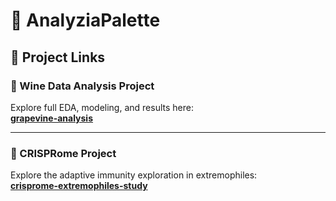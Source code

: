 # 🧪 AnalyziaPalette

## 📂 Project Links

### 🍷 Wine Data Analysis Project  
Explore full EDA, modeling, and results here:  
**[grapevine-analysis](https://github.com/Vartikaaaaa/AnalyziaPalette/tree/main/grapevine-analysis)**

---

### 🧬 CRISPRome Project  
Explore the adaptive immunity exploration in extremophiles:  
**[crisprome-extremophiles-study](https://github.com/Vartikaaaaa/AnalyziaPalette/tree/main/crisprome-extremophiles-study)**
